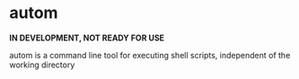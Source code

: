 # autom

__IN DEVELOPMENT, NOT READY FOR USE__

autom is a command line tool for executing shell scripts, independent of the working directory